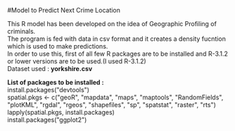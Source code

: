#Model to Predict Next Crime Location

This R model has been developed on the idea of Geographic Profiling of criminals.<br>
The program is fed with data in csv format and it creates a density fucntion which is used to make predictions.<br>
In order to use this, first of all few R packages are to be installed and R-3.1.2 or lower versions are to be used.(I used R-3.1.2)<br>
Dataset used : <strong>yorkshire.csv</strong><br>

<strong> List of packages to be installed : </strong><br>
install.packages("devtools")<br>
spatial.pkgs <- c("geoR", "mapdata", "maps", "maptools", "RandomFields", "plotKML", "rgdal", "rgeos", "shapefiles", "sp", "spatstat", "raster", "rts")<br>
lapply(spatial.pkgs, install.packages)<br>
install.packages("ggplot2")<br>
